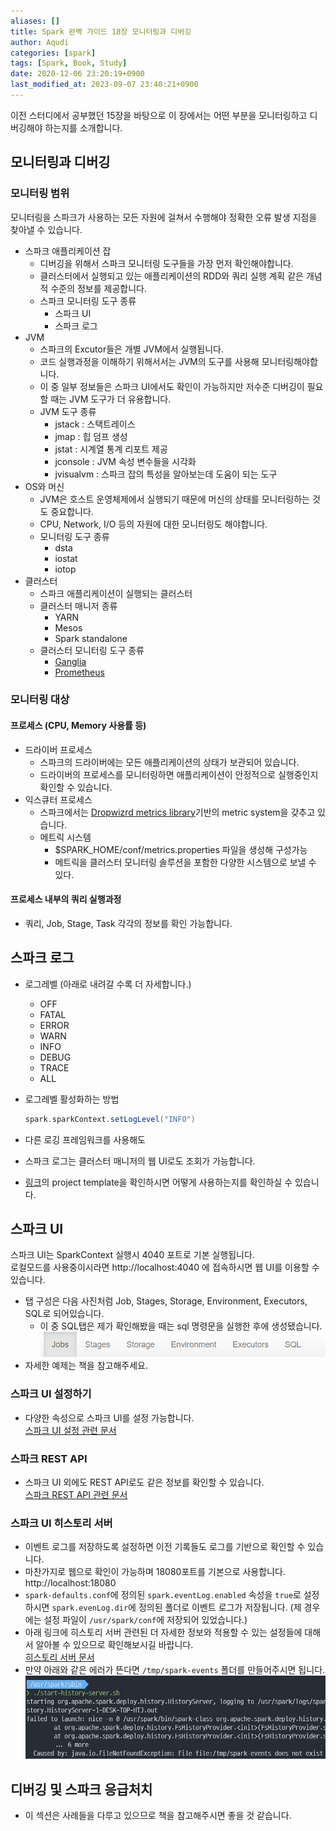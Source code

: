 ```yaml
---
aliases: []
title: Spark 완벽 가이드 18장 모니터링과 디버깅
author: Aqudi
categories: [spark]
tags: [Spark, Book, Study]
date: 2020-12-06 23:20:19+0900
last_modified_at: 2023-09-07 23:40:21+0900
---
```

이전 스터디에서 공부했던 15장을 바탕으로
이 장에서는 어떤 부분을 모니터링하고 디버깅해야 하는지를 소개합니다.

## 모니터링과 디버깅

### 모니터링 범위

모니터링을 스파크가 사용하는 모든 자원에 걸쳐서 수행해야
정확한 오류 발생 지점을 찾아낼 수 있습니다.

- 스파크 애플리케이션 잡
  - 디버깅을 위해서 스파크 모니터링 도구들을 가장 먼저 확인해야합니다.
  - 클러스터에서 실행되고 있는 애플리케이션의 RDD와 쿼리 실행 계획 같은 개념적 수준의 정보를 제공합니다.
  - 스파크 모니터링 도구 종류
    - 스파크 UI
    - 스파크 로그
- JVM
  - 스파크의 Excutor들은 개별 JVM에서 실행됩니다.
  - 코드 실행과정을 이해하기 위해서서는 JVM의 도구를 사용해 모니터링해야합니다.
  - 이 중 일부 정보들은 스파크 UI에서도 확인이 가능하지만 저수준 디버깅이 필요할 때는 JVM 도구가 더 유용합니다.
  - JVM 도구 종류
    - jstack : 스택트레이스
    - jmap : 힙 덤프 생성
    - jstat : 시계열 통계 리포트 제공
    - jconsole : JVM 속성 변수들을 시각화
    - jvisualvm : 스파크 잡의 특성을 알아보는데 도움이 되는 도구
- OS와 머신
  - JVM은 호스트 운영체제에서 실행되기 때문에 머신의 상태를 모니터링하는 것도 중요합니다.
  - CPU, Network, I/O 등의 자원에 대한 모니터링도 해야합니다.
  - 모니터링 도구 종류
    - dsta
    - iostat
    - iotop
- 클러스터
  - 스파크 애플리케이션이 실행되는 클러스터
  - 클러스터 매니저 종류
    - YARN
    - Mesos
    - Spark standalone
  - 클러스터 모니터링 도구 종류
    - [Ganglia](http://ganglia.info/)
    - [Prometheus](https://prometheus.io/)

### 모니터링 대상

#### 프로세스 (CPU, Memory 사용률 등)

- 드라이버 프로세스
  - 스파크의 드라이버에는 모든 애플리케이션의 상태가 보관되어 있습니다.
  - 드라이버의 프로세스를 모니터링하면 애플리케이션이 안정적으로 실행중인지 확인할 수 있습니다.
- 익스큐터 프로세스
  - 스파크에서는 [Dropwizrd metrics library](https://metrics.dropwizard.io/4.1.2/)기반의 metric system을 갖추고 있습니다.
  - 메트릭 시스템
    - \$SPARK_HOME/conf/metrics.properties 파일을 생성해 구성가능
    - 메트릭을 클러스터 모니터링 솔루션을 포함한 다양한 시스템으로 보낼 수 있다.

#### 프로세스 내부의 쿼리 실행과정

- 쿼리, Job, Stage, Task 각각의 정보를 확인 가능합니다.

## 스파크 로그

- 로그레벨 (아래로 내려갈 수록 더 자세합니다.)

  - OFF
  - FATAL
  - ERROR
  - WARN
  - INFO
  - DEBUG
  - TRACE
  - ALL

- 로그레벨 활성화하는 방법

  ```scala
  spark.sparkContext.setLogLevel("INFO")
  ```

- 다른 로깅 프레임워크를 사용해도
- 스파크 로그는 클러스터 매니저의 웹 UI로도 조회가 가능합니다.
- [링크](https://github.com/FVBros/Spark-The-Definitive-Guide/tree/master/project-templates)의 project template을 확인하시면 어떻게 사용하는지를 확인하실 수 있습니다.

## 스파크 UI

스파크 UI는 SparkContext 실행시 4040 포트로 기본 실행됩니다.  
로컬모드를 사용중이시라면 http://localhost:4040 에 접속하시면 웹 UI를 이용할 수 있습니다.

- 탭 구성은 다음 사진처럼 Job, Stages, Storage, Environment, Executors, SQL로 되어있습니다.
  - 이 중 SQL탭은 제가 확인해봤을 때는 sql 명령문을 실행한 후에 생성됐습니다.  
    ![tab-structure](/assets/img/posts/spark/spark-ui-tab.png)
- 자세한 예제는 책을 참고해주세요.

### 스파크 UI 설정하기

- 다양한 속성으로 스파크 UI를 설정 가능합니다.  
  [스파크 UI 설정 관련 문서](http://spark.apache.org/docs/latest/monitoring.html#spark-configuration-options)

### 스파크 REST API

- 스파크 UI 외에도 REST API로도 같은 정보를 확인할 수 있습니다.  
  [스파크 REST API 관련 문서](http://spark.apache.org/docs/latest/monitoring.html#rest-api)

### 스파크 UI 히스토리 서버

- 이벤트 로그를 저장하도록 설정하면 이전 기록들도 로그를 기반으로 확인할 수 있습니다.
- 마찬가지로 웹으로 확인이 가능하며 18080포트를 기본으로 사용합니다.  
  http://localhost:18080
- `spark-defaults.conf`에 정의된 `spark.eventLog.enabled` 속성을 `true`로 설정하시면 `spark.evenLog.dir`에 정의된 폴더로 이벤트 로그가 저장됩니다. (제 경우에는 설정 파일이 `/usr/spark/conf`에 저장되어 있었습니다.)
- 아래 링크에 히스토리 서버 관련된 더 자세한 정보와 적용할 수 있는 설정들에 대해서 알아볼 수 있으므로 확인해보시길 바랍니다.  
  [히스토리 서버 문서](https://spark.apache.org/docs/latest/monitoring.html)
- 만약 아래와 같은 에러가 뜬다면 `/tmp/spark-events` 폴더를 만들어주시면 됩니다.  
  ![error](/assets/img/posts/spark/spark-history-server-error.png)

## 디버깅 및 스파크 응급처치

- 이 섹션은 사례들을 다루고 있으므로 책을 참고해주시면 좋을 것 같습니다.
